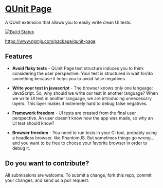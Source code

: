 # [QUnit Page](http://qunitpage.org)

A QUnit extension that allows you to easily write clean UI tests.

[![Build Status](https://snap-ci.com/murer/qunit-page/branch/master/build_image)](https://snap-ci.com/murer/qunit-page/branch/master)

https://www.npmjs.com/package/qunit-page

## Features

- **Avoid flaky tests** - QUnit Page test structure induces you to think considering the user perspective.
Your test is structured in wait for/do something because it helps you to avoid false negatives.

- **Write your test in javascript** - The browser knows only one language: JavaScript. So, why should we write our test in another language? When we write UI test in another language, we are introducing unnecessary layers. This layer makes it extremely hard to debug false negatives.

- **Framework freedom** - UI tests are created from the final user perspective. An user doesn't know how the app was made, so why an UI test should know?

- **Browser freedom** - You need to run tests in your CI tool, probably using a headless browser, like PhantomJS. But sometimes things go wrong... and you want to be free to choose your favorite browser in order to debug it.

## Do you want to contribute?

All submissions are welcome. To submit a change, fork this repo, commit your changes, and send us a pull request.
